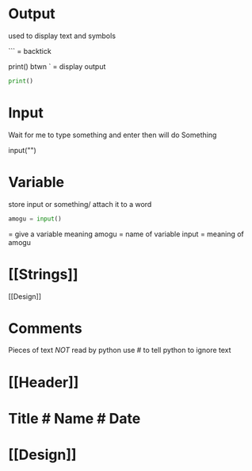 # Output
used to display text and symbols

\``` = backtick

print() btwn ` = display output
```python
print()
```


# Input
Wait for me to type something and enter
then will do Something

input("")


# Variable
store input or something/ attach it to a word 

```python
amogu = input()
```

= give a variable meaning
amogu = name of variable
input = meaning of amogu








# [[Strings]]

[[Design]]





# Comments
Pieces of text *NOT* read by python
use # to tell python to ignore text

# [[Header]]
# Title # Name # Date



# [[Design]]
